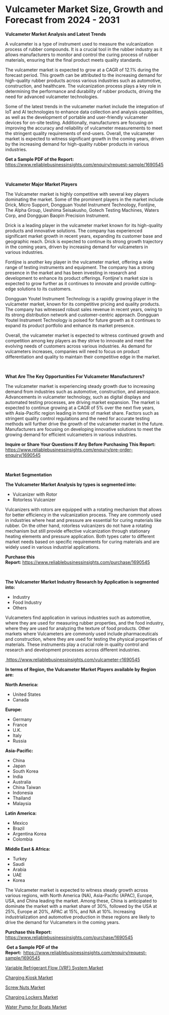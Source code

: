 <p><h1>Vulcameter Market Size, Growth and Forecast from 2024 - 2031</h1></p><p><strong>Vulcameter Market Analysis and Latest Trends</strong></p>
<p><p>A vulcameter is a type of instrument used to measure the vulcanization process of rubber compounds. It is a crucial tool in the rubber industry as it allows manufacturers to monitor and control the curing process of rubber materials, ensuring that the final product meets quality standards.</p><p>The vulcameter market is expected to grow at a CAGR of 12.1% during the forecast period. This growth can be attributed to the increasing demand for high-quality rubber products across various industries such as automotive, construction, and healthcare. The vulcanization process plays a key role in determining the performance and durability of rubber products, driving the need for advanced vulcameter technologies.</p><p>Some of the latest trends in the vulcameter market include the integration of IoT and AI technologies to enhance data collection and analysis capabilities, as well as the development of portable and user-friendly vulcameter devices for on-site testing. Additionally, manufacturers are focusing on improving the accuracy and reliability of vulcameter measurements to meet the stringent quality requirements of end-users. Overall, the vulcameter market is expected to witness significant growth in the coming years, driven by the increasing demand for high-quality rubber products in various industries.</p></p>
<p><strong>Get a Sample PDF of the Report:&nbsp;</strong> <a href="https://www.reliablebusinessinsights.com/enquiry/request-sample/1690545">https://www.reliablebusinessinsights.com/enquiry/request-sample/1690545</a></p>
<p>&nbsp;</p>
<p><strong>Vulcameter Major Market Players</strong></p>
<p><p>The Vulcameter market is highly competitive with several key players dominating the market. Some of the prominent players in the market include Drick, Micro Support, Dongguan Youtel Instrument Technology, Fontijne, The Alpha Group, Ueshima Seisakusho, Gotech Testing Machines, Waters Corp, and Dongguan Baopin Precision Instrument.</p><p>Drick is a leading player in the vulcameter market known for its high-quality products and innovative solutions. The company has experienced significant market growth in recent years, expanding its customer base and geographic reach. Drick is expected to continue its strong growth trajectory in the coming years, driven by increasing demand for vulcameters in various industries.</p><p>Fontijne is another key player in the vulcameter market, offering a wide range of testing instruments and equipment. The company has a strong presence in the market and has been investing in research and development to enhance its product offerings. Fontijne's market size is expected to grow further as it continues to innovate and provide cutting-edge solutions to its customers.</p><p>Dongguan Youtel Instrument Technology is a rapidly growing player in the vulcameter market, known for its competitive pricing and quality products. The company has witnessed robust sales revenue in recent years, owing to its strong distribution network and customer-centric approach. Dongguan Youtel Instrument Technology is poised for future growth as it continues to expand its product portfolio and enhance its market presence.</p><p>Overall, the vulcameter market is expected to witness continued growth and competition among key players as they strive to innovate and meet the evolving needs of customers across various industries. As demand for vulcameters increases, companies will need to focus on product differentiation and quality to maintain their competitive edge in the market.</p></p>
<p>&nbsp;</p>
<p><strong>What Are The Key Opportunities For Vulcameter Manufacturers?</strong></p>
<p><p>The vulcameter market is experiencing steady growth due to increasing demand from industries such as automotive, construction, and aerospace. Advancements in vulcameter technology, such as digital displays and automated testing processes, are driving market expansion. The market is expected to continue growing at a CAGR of 5% over the next five years, with Asia-Pacific region leading in terms of market share. Factors such as stringent quality control regulations and the need for accurate testing methods will further drive the growth of the vulcameter market in the future. Manufacturers are focusing on developing innovative solutions to meet the growing demand for efficient vulcameters in various industries.</p></p>
<p><strong>Inquire or Share Your Questions If Any Before Purchasing This Report:</strong> <a href="https://www.reliablebusinessinsights.com/enquiry/pre-order-enquiry/1690545">https://www.reliablebusinessinsights.com/enquiry/pre-order-enquiry/1690545</a></p>
<p>&nbsp;</p>
<p><strong>Market Segmentation</strong></p>
<p><strong>The Vulcameter Market Analysis by types is segmented into:</strong></p>
<p><ul><li>Vulcanizer with Rotor</li><li>Rotorless Vulcanizer</li></ul></p>
<p><p>Vulcanizers with rotors are equipped with a rotating mechanism that allows for better efficiency in the vulcanization process. They are commonly used in industries where heat and pressure are essential for curing materials like rubber. On the other hand, rotorless vulcanizers do not have a rotating mechanism but still provide effective vulcanization through stationary heating elements and pressure application. Both types cater to different market needs based on specific requirements for curing materials and are widely used in various industrial applications.</p></p>
<p><strong>Purchase this Report:&nbsp;</strong><a href="https://www.reliablebusinessinsights.com/purchase/1690545">https://www.reliablebusinessinsights.com/purchase/1690545</a></p>
<p>&nbsp;</p>
<p><strong>The Vulcameter Market Industry Research by Application is segmented into:</strong></p>
<p><ul><li>Industry</li><li>Food Industry</li><li>Others</li></ul></p>
<p><p>Vulcameters find application in various industries such as automotive, where they are used for measuring rubber properties, and the food industry, where they are used for analyzing the texture of food products. Other markets where Vulcameters are commonly used include pharmaceuticals and construction, where they are used for testing the physical properties of materials. These instruments play a crucial role in quality control and research and development processes across different industries.</p></p>
<p><a href="https://www.reliablebusinessinsights.com/vulcameter-r1690545">&nbsp;https://www.reliablebusinessinsights.com/vulcameter-r1690545</a></p>
<p><strong>In terms of Region, the Vulcameter Market Players available by Region are:</strong></p>
<p>
    <p> <strong> North America: </strong>
        <ul>
            <li>United States</li>
            <li>Canada</li>
        </ul>
        </p> 
    <p> <strong> Europe: </strong>
        <ul>
            <li>Germany</li>
            <li>France</li>
            <li>U.K.</li>
            <li>Italy</li>
            <li>Russia</li>
        </ul>
        </p> 
    <p> <strong> Asia-Pacific: </strong>
        <ul>
            <li>China</li>
            <li>Japan</li>
            <li>South Korea</li>
            <li>India</li>
            <li>Australia</li>
            <li>China Taiwan</li>
            <li>Indonesia</li>
            <li>Thailand</li>
            <li>Malaysia</li>
        </ul>
        </p> 
    <p> <strong> Latin America: </strong>
        <ul>
            <li>Mexico</li>
            <li>Brazil</li>
            <li>Argentina Korea</li>
            <li>Colombia</li>
        </ul>
        </p> 
    <p> <strong> Middle East & Africa: </strong>
        <ul>
            <li>Turkey</li>
            <li>Saudi</li>
            <li>Arabia</li>
            <li>UAE</li>
            <li>Korea</li>
        </ul>
    </p>
    </p>
<p><p>The Vulcameter market is expected to witness steady growth across various regions, with North America (NA), Asia-Pacific (APAC), Europe, USA, and China leading the market. Among these, China is anticipated to dominate the market with a market share of 30%, followed by the USA at 25%, Europe at 20%, APAC at 15%, and NA at 10%. Increasing industrialization and automotive production in these regions are likely to drive the demand for Vulcameters in the coming years.</p></p>
<p><strong>Purchase this Report: </strong><a href="https://www.reliablebusinessinsights.com/purchase/1690545">https://www.reliablebusinessinsights.com/purchase/1690545</a></p>
<p>&nbsp;<strong>Get a Sample PDF of the Report:&nbsp;&nbsp;</strong><a href="https://www.reliablebusinessinsights.com/enquiry/request-sample/1690545">https://www.reliablebusinessinsights.com/enquiry/request-sample/1690545</a></p>
<p><strong></strong></p>
<p><p><a href="https://issuu.com/reportprime-2/docs/variable-refrigerant-flow-vrf-system-market-size-2">Variable Refrigerant Flow (VRF) System Market</a></p><p><a href="https://github.com/hrhzhypq19/Market-Research-Report-List-1/blob/main/charging-kiosk-market.md">Charging Kiosk Market</a></p><p><a href="https://github.com/kishanagarner91/Market-Research-Report-List-1/blob/main/screw-nuts-market.md">Screw Nuts Market</a></p><p><a href="https://github.com/LarryPearsongXXfvf/Market-Research-Report-List-1/blob/main/charging-lockers-market.md">Charging Lockers Market</a></p><p><a href="https://github.com/brendafegmorris532/Market-Research-Report-List-1/blob/main/water-pump-for-boats-market.md">Water Pump for Boats Market</a></p></p>